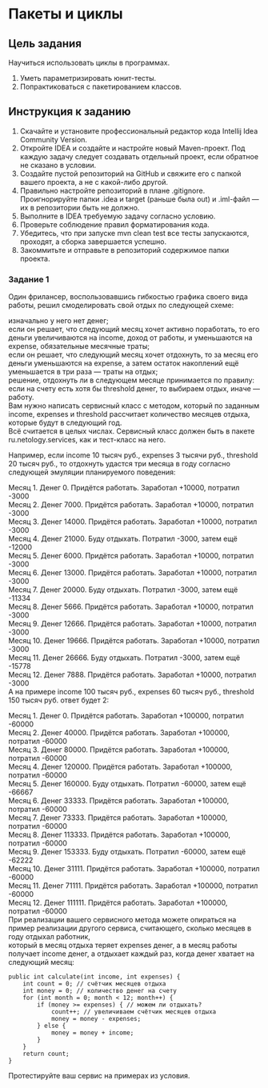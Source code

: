 # Пакеты и циклы

## Цель задания

Научиться использовать циклы в программах.
1. Уметь параметризировать юнит-тесты.
2. Попрактиковаться с пакетированием классов.

## Инструкция к заданию

1. Скачайте и установите профессиональный редактор кода Intellij Idea Community Version.
2. Откройте IDEA и создайте и настройте новый Maven-проект. Под каждую задачу следует создавать отдельный проект, если обратное не сказано в условии.
3. Создайте пустой репозиторий на GitHub и свяжите его с папкой вашего проекта, а не с какой-либо другой.
4. Правильно настройте репозиторий в плане .gitignore. Проигнорируйте папки .idea и target (раньше была out) и .iml-файл — их в репозитории быть не должно.
5. Выполните в IDEA требуемую задачу согласно условию.
6. Проверьте соблюдение правил форматирования кода.
7. Убедитесь, что при запуске mvn clean test все тесты запускаются, проходят, а сборка завершается успешно.
8. Закоммитьте и отправьте в репозиторий содержимое папки проекта.

### Задание 1 

Один фрилансер, воспользовавшись гибкостью графика своего вида работы, решил смоделировать свой отдых по следующей схеме:

изначально у него нет денег;  
если он решает, что следующий месяц хочет активно поработать, то его деньги увеличиваются на income, доход от работы, и уменьшаются на expense, обязательные месячные траты;  
если он решает, что следующий месяц хочет отдохнуть, то за месяц его деньги уменьшаются на expense, а затем остаток накоплений ещё уменьшается в три раза — траты на отдых;  
решение, отдохнуть ли в следующем месяце принимается по правилу: если на счету есть хотя бы threshold денег, то выбираем отдых, иначе — работу.  
Вам нужно написать сервисный класс с методом, который по заданным income, expenses и threshold рассчитает количество месяцев отдыха, которые будут в следующий год.   
Всё считается в целых числах. Сервисный класс должен быть в пакете ru.netology.services, как и тест-класс на него.  

Например, если income 10 тысяч руб., expenses 3 тысячи руб., threshold 20 тысяч руб., то отдохнуть удастся три месяца в году согласно следующей эмуляции планируемого поведения:  

Месяц 1. Денег 0. Придётся работать. Заработал +10000, потратил -3000  
Месяц 2. Денег 7000. Придётся работать. Заработал +10000, потратил -3000  
Месяц 3. Денег 14000. Придётся работать. Заработал +10000, потратил -3000  
Месяц 4. Денег 21000. Буду отдыхать. Потратил -3000, затем ещё -12000  
Месяц 5. Денег 6000. Придётся работать. Заработал +10000, потратил -3000  
Месяц 6. Денег 13000. Придётся работать. Заработал +10000, потратил -3000  
Месяц 7. Денег 20000. Буду отдыхать. Потратил -3000, затем ещё -11334  
Месяц 8. Денег 5666. Придётся работать. Заработал +10000, потратил -3000  
Месяц 9. Денег 12666. Придётся работать. Заработал +10000, потратил -3000  
Месяц 10. Денег 19666. Придётся работать. Заработал +10000, потратил -3000  
Месяц 11. Денег 26666. Буду отдыхать. Потратил -3000, затем ещё -15778  
Месяц 12. Денег 7888. Придётся работать. Заработал +10000, потратил -3000  
А на примере income 100 тысяч руб., expenses 60 тысяч руб., threshold 150 тысяч руб. ответ будет 2:  

Месяц 1. Денег 0. Придётся работать. Заработал +100000, потратил -60000  
Месяц 2. Денег 40000. Придётся работать. Заработал +100000, потратил -60000  
Месяц 3. Денег 80000. Придётся работать. Заработал +100000, потратил -60000  
Месяц 4. Денег 120000. Придётся работать. Заработал +100000, потратил -60000  
Месяц 5. Денег 160000. Буду отдыхать. Потратил -60000, затем ещё -66667  
Месяц 6. Денег 33333. Придётся работать. Заработал +100000, потратил -60000  
Месяц 7. Денег 73333. Придётся работать. Заработал +100000, потратил -60000  
Месяц 8. Денег 113333. Придётся работать. Заработал +100000, потратил -60000  
Месяц 9. Денег 153333. Буду отдыхать. Потратил -60000, затем ещё -62222  
Месяц 10. Денег 31111. Придётся работать. Заработал +100000, потратил -60000  
Месяц 11. Денег 71111. Придётся работать. Заработал +100000, потратил -60000  
Месяц 12. Денег 111111. Придётся работать. Заработал +100000, потратил -60000  
При реализации вашего сервисного метода можете опираться на пример реализации другого сервиса, считающего, сколько месяцев в году отдыхал работник,   
который в месяц отдыха теряет expenses денег, а в месяц работы получает income денег, а отдыхает каждый раз, когда денег хватает на следующий месяц:  

    public int calculate(int income, int expenses) {
        int count = 0; // счётчик месяцев отдыха
        int money = 0; // количество денег на счету
        for (int month = 0; month < 12; month++) {
            if (money >= expenses) { // можем ли отдыхать?
                count++; // увеличиваем счётчик месяцев отдыха
                money = money - expenses;
            } else {
                money = money + income;
            }
        }
        return count;
    }
Протестируйте ваш сервис на примерах из условия.

